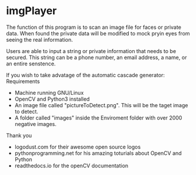 # imgPlayer

The function of this program is to scan an image file for faces or private data.  When found the private data will be modified to mock pryin eyes from seeing the real information.  

Users are able to input a string or private information that needs to be secured. This string can be a phone number, an email address, a name, or an entire senstence.  


If you wish to take advatage of the automatic cascade generator:
 Requirements 
 + Machine running GNU/Linux 
 + OpenCV and Python3 installed 
 + An image file called "pictureToDetect.png".  This will be the taget image to detect. 
 + A folder called "images" inside the Enviroment folder with over 2000 negative images. 

Thank you
+ logodust.com for their awesome open source logos
+ pythonprogramming.net for his amazing toturials about OpenCV and Python
+ readthedocs.io for the openCV documentation 

